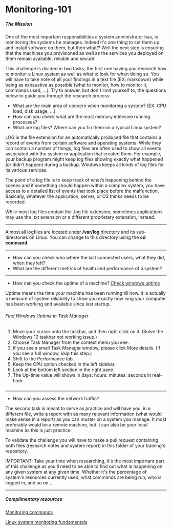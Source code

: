 # Monitoring-101

##### The Mission
One of the most important responsibilities a system administrator has, is monitoring the systems he manages. Indeed it's one thing to set them up and install software on them, but then what!? Well the next step is ensuring that the machines you provisioned as well as the services you deployed on them remain available, reliable and secure!

This challenge is divided in two tasks, the first one having you research how to monitor a Linux system as well as what to look for when doing so. You will have to take note of all your findings in a text file (EX: markdown) while being as exhaustive as possible (what to monitor, how to monitor it, commands used, ...). Try to answer, but don't limit yourself to, the questions below to guide you through the research process:

- What are the main area of concern when monitoring a system? (EX: CPU load, disk usage, ...)
- How can you check what are the most memory intensive running processes?
- What are log files? Where can you fin them on a typical Linux system?

LOG is the file extension for an automatically produced file that contains a record of events from certain software and operating systems. While they can contain a number of things, log files are often used to show all events associated with the system or application that created them. For example, your backup program might keep log files showing exactly what happened (or didn’t happen) during a backup. Windows keeps all kinds of log files for its various services.

The point of a log file is to keep track of what’s happening behind the scenes and if something should happen within a complex system, you have access to a detailed list of events that took place before the malfunction. Basically, whatever the application, server, or OS thinks needs to be recorded.

While most log files contain the .log file extension, sometimes applications may use the .txt extension or a different proprietary extension, instead.

----
Almost all logfiles are located under **/var/log** directory and its sub-directories on Linux. You can change to this directory using the **cd command**.

----
- How can you check who where the last connected users, what they did, when they left?
- What are the different metrics of health and performance of a system?
----------------------------------
- How can you check the uptime of a machine? [Check windows uptime](https://www.minitool.com/news/how-to-check-windows-uptime.html)

Uptime means the time your machine has been running till now. It is actually a measure of system reliability to show you exactly how long your computer has been working and available since last startup.

###### Find Windows Uptime in Task Manager
1. Move your cursor onto the taskbar, and then right click on it. (Solve the Windows 10 taskbar not working issue.)
1. Choose Task Manager from the context menu you see.
1. If you see a small Task Manager window, please click More details. (If you see a full window, skip this step.)
1. Shift to the Performance tab.
1. Keep the CPU option checked in the left sidebar.
1. Look at the bottom left section in the right pane.
1. The Up-time value will shows in days: hours: minutes: seconds in real-time.

##### 
-----------------------
- How can you assess the network traffic?

The second task is meant to serve as practice and will have you, in a different file, write a report with as many relevant information (what would make sense in a report) as you can muster on a system you manage. It most preferably would be a remote machine, but it can also be your local machine as this is just practice.

To validate the challenge you will have to make a pull request containing both files (research notes and system report) in this folder of your training's repository.

IMPORTANT: Take your time when researching, it's the most important part of this challenge as you'll need to be able to find out what is happening on any given system at any given time. Whether it's the percentage of system's resources currently used, what commands are being run, who is logged in, and so on...

-------------
##### Complimentary resources
[Monitoring commands](https://www.ubuntupit.com/most-comprehensive-list-of-linux-monitoring-tools-for-sysadmin/)

[Linux system monitoring fundamentals](https://www.linode.com/docs/guides/linux-system-monitoring-fundamentals/)
